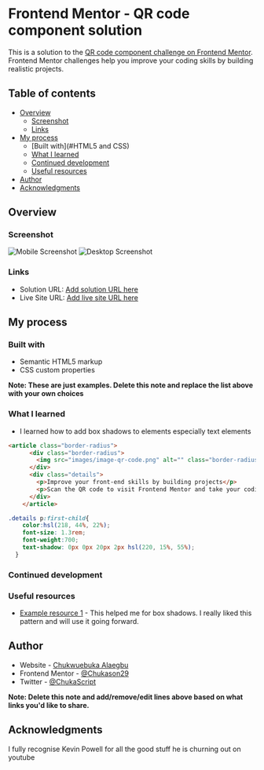 # Frontend Mentor - QR code component solution

This is a solution to the [QR code component challenge on Frontend Mentor](https://www.frontendmentor.io/challenges/qr-code-component-iux_sIO_H). Frontend Mentor challenges help you improve your coding skills by building realistic projects. 

## Table of contents

- [Overview](#overview)
  - [Screenshot](#screenshot)
  - [Links](#links)
- [My process](#my-process)
  - [Built with](#HTML5 and CSS)
  - [What I learned](#what-i-learned)
  - [Continued development](#continued-development)
  - [Useful resources](#useful-resources)
- [Author](#author)
- [Acknowledgments](#acknowledgments)

## Overview

### Screenshot

![Mobile Screenshot](https://ibb.co/PWbkH2H)
![Desktop Screenshot](https://ibb.co/Fg6ZdBN)


### Links

- Solution URL: [Add solution URL here](https://github.com/Chukason29/qr-code-component-main)
- Live Site URL: [Add live site URL here](https://chukason29.github.io/qr-code-component-main/)

## My process

### Built with

- Semantic HTML5 markup
- CSS custom properties

**Note: These are just examples. Delete this note and replace the list above with your own choices**

### What I learned

- I learned how to add box shadows to elements especially text elements


```html
<article class="border-radius">
      <div class="border-radius">
        <img src="images/image-qr-code.png" alt="" class="border-radius">
      </div>
      <div class="details">
        <p>Improve your front-end skills by building projects</p>
        <p>Scan the QR code to visit Frontend Mentor and take your coding skills to the next level</p>
      </div>
    </article>
```
```css
.details p:first-child{
    color:hsl(218, 44%, 22%);
    font-size: 1.3rem;
    font-weight:700;
    text-shadow: 0px 0px 20px 2px hsl(220, 15%, 55%);
  }
```

### Continued development

### Useful resources

- [Example resource 1](https://www.youtube.com/watch?v=-JNRQ5HjNeI) - This helped me for box shadows. I really liked this pattern and will use it going forward.

## Author

- Website - [Chukwuebuka Alaegbu](https://www.your-site.com)
- Frontend Mentor - [@Chukason29](https://www.frontendmentor.io/profile/Chukason29)
- Twitter - [@ChukaScript](https://www.twitter.com/ChukaScript)

**Note: Delete this note and add/remove/edit lines above based on what links you'd like to share.**

## Acknowledgments

I fully recognise Kevin Powell for all the good stuff he is churning out on youtube

